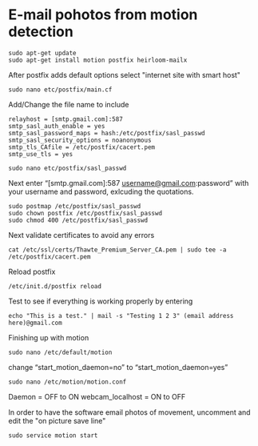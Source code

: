 # E-mail pohotos from motion detection
```shell
sudo apt-get update
sudo apt-get install motion postfix heirloom-mailx
```
After postfix adds default options select "internet site with smart host"
```shell
sudo nano etc/postfix/main.cf
```
Add/Change the file name to include 
```shell
relayhost = [smtp.gmail.com]:587
smtp_sasl_auth_enable = yes
smtp_sasl_password_maps = hash:/etc/postfix/sasl_passwd
smtp_sasl_security_options = noanonymous
smtp_tls_CAfile = /etc/postfix/cacert.pem
smtp_use_tls = yes
```
```shell
sudo nano etc/postfix/sasl_passwd
```
Next enter “[smtp.gmail.com]:587 username@gmail.com:password” with your username and password, exlcuding the quotations. 
```shell
sudo postmap /etc/postfix/sasl_passwd
sudo chown postfix /etc/postfix/sasl_passwd
sudo chmod 400 /etc/postfix/sasl_passwd
```
Next validate certificates to avoid any errors
```shell
cat /etc/ssl/certs/Thawte_Premium_Server_CA.pem | sudo tee -a /etc/postfix/cacert.pem
```
Reload postfix
```shell
/etc/init.d/postfix reload
```
Test to see if everything is working properly by entering
```shell
echo "This is a test." | mail -s "Testing 1 2 3" (email address here)@gmail.com
```
Finishing up with motion
```shell
sudo nano /etc/default/motion
```
change  “start_motion_daemon=no” to  “start_motion_daemon=yes”
```shell
sudo nano /etc/motion/motion.conf
```
Daemon = OFF to ON
webcam_localhost = ON to OFF

In order to have the software email photos of movement, uncomment and edit the "on picture save line"
```shell
sudo service motion start
```
